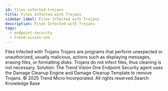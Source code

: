 ```yaml
---
id: files-infected-trojans
title: Files Infected with Trojans
sidebar_label: Files Infected with Trojans
description: Files Infected with Trojans
tags:
  - endpoint-security
  - trend-vision-one
---
```


 Files Infected with Trojans Trojans are programs that perform unexpected or unauthorized, usually malicious, actions such as displaying messages, erasing files, or formatting disks. Trojans do not infect files, thus cleaning is not necessary. Solution: The Trend Vision One Endpoint Security agent uses the Damage Cleanup Engine and Damage Cleanup Template to remove Trojans. © 2025 Trend Micro Incorporated. All rights reserved.Search Knowledge Base